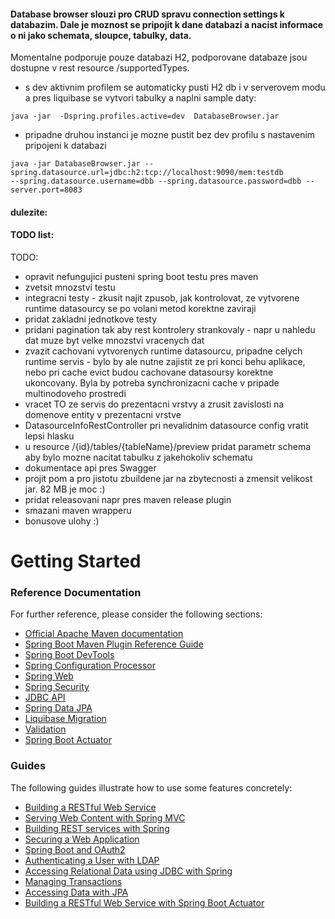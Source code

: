 
#### Database browser slouzi pro CRUD spravu connection settings k databazim. Dale je moznost se pripojit k dane databazi a nacist informace o ni jako schemata, sloupce, tabulky, data.

Momentalne podporuje pouze databazi H2, podporovane databaze jsou dostupne v rest resource /supportedTypes.


* s dev aktivnim profilem se automaticky pusti H2 db i v serverovem modu 
a pres liquibase se vytvori tabulky a naplni sample daty:

```
java -jar  -Dspring.profiles.active=dev  DatabaseBrowser.jar
```
* pripadne druhou instanci je mozne pustit bez dev profilu s nastavenim pripojeni k databazi

```
java -jar DatabaseBrowser.jar --spring.datasource.url=jdbc:h2:tcp://localhost:9090/mem:testdb 
--spring.datasource.username=dbb --spring.datasource.password=dbb --server.port=8083
```

#### dulezite:
#### TODO list:
TODO: 
- opravit nefungujici pusteni spring boot testu pres maven
- zvetsit mnozstvi testu
- integracni testy - zkusit najit zpusob, jak kontrolovat, ze vytvorene runtime datasourcy se po volani metod 
korektne zaviraji
- pridat zakladni jednotkove testy
- pridani pagination tak aby rest kontrolery strankovaly - napr u nahledu dat muze byt velke mnozstvi vracenych dat
- zvazit cachovani vytvorenych runtime datasourcu, pripadne celych runtime servis - bylo by ale nutne zajistit ze pri konci behu aplikace, nebo pri cache evict
budou cachovane datasoursy korektne ukoncovany. Byla by potreba synchronizacni cache v pripade
multinodoveho prostredi
- vracet TO ze servis do prezentacni vrstvy a zrusit zavislosti na domenove entity v prezentacni vrstve
- DatasourceInfoRestController pri nevalidnim datasource config vratit lepsi hlasku
- u resource /{id}/tables/{tableName}/preview pridat parametr schema aby bylo mozne nacitat tabulku z jakehokoliv schematu
- dokumentace api pres Swagger
- projit pom a pro jistotu zbuildene jar na zbytecnosti a zmensit velikost jar. 82 MB je moc :)
- pridat releasovani napr pres maven release plugin
- smazani maven wrapperu
- bonusove ulohy :)







# Getting Started

### Reference Documentation
For further reference, please consider the following sections:

* [Official Apache Maven documentation](https://maven.apache.org/guides/index.html)
* [Spring Boot Maven Plugin Reference Guide](https://docs.spring.io/spring-boot/docs/2.2.5.RELEASE/maven-plugin/)
* [Spring Boot DevTools](https://docs.spring.io/spring-boot/docs/2.2.5.RELEASE/reference/htmlsingle/#using-boot-devtools)
* [Spring Configuration Processor](https://docs.spring.io/spring-boot/docs/2.2.5.RELEASE/reference/htmlsingle/#configuration-metadata-annotation-processor)
* [Spring Web](https://docs.spring.io/spring-boot/docs/2.2.5.RELEASE/reference/htmlsingle/#boot-features-developing-web-applications)
* [Spring Security](https://docs.spring.io/spring-boot/docs/2.2.5.RELEASE/reference/htmlsingle/#boot-features-security)
* [JDBC API](https://docs.spring.io/spring-boot/docs/2.2.5.RELEASE/reference/htmlsingle/#boot-features-sql)
* [Spring Data JPA](https://docs.spring.io/spring-boot/docs/2.2.5.RELEASE/reference/htmlsingle/#boot-features-jpa-and-spring-data)
* [Liquibase Migration](https://docs.spring.io/spring-boot/docs/2.2.5.RELEASE/reference/htmlsingle/#howto-execute-liquibase-database-migrations-on-startup)
* [Validation](https://docs.spring.io/spring-boot/docs/current/reference/htmlsingle/#boot-features-validation)
* [Spring Boot Actuator](https://docs.spring.io/spring-boot/docs/2.2.5.RELEASE/reference/htmlsingle/#production-ready)

### Guides
The following guides illustrate how to use some features concretely:

* [Building a RESTful Web Service](https://spring.io/guides/gs/rest-service/)
* [Serving Web Content with Spring MVC](https://spring.io/guides/gs/serving-web-content/)
* [Building REST services with Spring](https://spring.io/guides/tutorials/bookmarks/)
* [Securing a Web Application](https://spring.io/guides/gs/securing-web/)
* [Spring Boot and OAuth2](https://spring.io/guides/tutorials/spring-boot-oauth2/)
* [Authenticating a User with LDAP](https://spring.io/guides/gs/authenticating-ldap/)
* [Accessing Relational Data using JDBC with Spring](https://spring.io/guides/gs/relational-data-access/)
* [Managing Transactions](https://spring.io/guides/gs/managing-transactions/)
* [Accessing Data with JPA](https://spring.io/guides/gs/accessing-data-jpa/)
* [Building a RESTful Web Service with Spring Boot Actuator](https://spring.io/guides/gs/actuator-service/)

